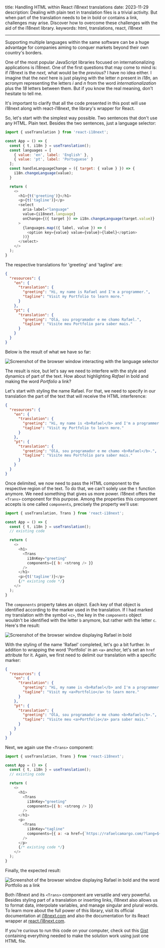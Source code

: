 title: Handling HTML within React i18next translations
date: 2023-11-29
description: Dealing with plain text in translation files is a trivial activity. But when part of the translation needs to be in bold or contains a link, challenges may arise. Discover how to overcome these challenges with the aid of the i18next library.
keywords: html, translations, react, i18next

---

Supporting multiple languages within the same software can be a huge advantage for companies aiming to conquer markets beyond their own country's borders.

One of the most popular JavaScript libraries focused on internationalizing applications is i18next. One of the first questions that may come to mind is: if i18next is the *next,* what would be the *previous*? I have no idea either. I imagine that the *next* here is just playing with the letter *n* present in *i18n,* an acronym representing the letters *i* and *n* from the word *internationalization* plus the *18* letters between them. But if you know the real meaning, don't hesitate to tell me.

It's important to clarify that all the code presented in this post will use i18next along with react-i18next, the library's wrapper for React.

So, let's start with the simplest way possible. Two sentences that don't use any HTML. Plain text. Besides the two sentences, just a language selector:

```javascript
import { useTranslation } from 'react-i18next';

const App = () => {
  const { t, i18n } = useTranslation();
  const languages = [
    { value: 'en', label: 'English' },
    { value: 'pt', label: 'Portuguese' }
  ];
  const handleLanguageChange = ({ target: { value } }) => {
    i18n.changeLanguage(value);
  }

  return (
    <>
      <h1>{t('greeting')}</h1>
      <p>{t('tagline')}</p>
      <select
        aria-label="language"
        value={i18next.language}
        onChange={({ target }) => i18n.changeLanguage(target.value)}
      >
        {languages.map(({ label, value }) => (
          <option key={value} value={value}>{label}</option>
        ))}
      </select>
    </>
  );
}
```

The respective translations for 'greeting' and 'tagline' are:

```json
{
  "resources": {
    "en": {
      "translation": {
        "greeting": "Hi, my name is Rafael and I'm a programmer.",
        "tagline": "Visit my Portfolio to learn more."
      }
    },
    "pt": {
      "translation": {
        "greeting": "Olá, sou programador e me chamo Rafael.",
        "tagline": "Visite meu Portfolio para saber mais."
      }
    }
  }
}
```

Below is the result of what we have so far:

![Screenshot of the browser window interacting with the language selector](../../images/plain-translation.gif)

The result is nice, but let's say we need to interfere with the style and dynamics of part of the text. How about highlighting *Rafael* in bold and making the word *Portfolio* a link?

Let's start with styling the name Rafael. For that, we need to specify in our translation the part of the text that will receive the HTML interference:

```json
{
  "resources": {
    "en": {
      "translation": {
        "greeting": "Hi, my name is <b>Rafael</b> and I'm a programmer.",
        "tagline": "Visit my Portfolio to learn more."
      }
    },
    "pt": {
      "translation": {
        "greeting": "Olá, sou programador e me chamo <b>Rafael</b>.",
        "tagline": "Visite meu Portfolio para saber mais."
      }
    }
  }
}
```

Once delimited, we now need to pass the HTML component to the respective region of the text. To do that, we can't solely use the `t` function anymore. We need something that gives us more power. i18next offers the `<Trans>` component for this purpose. Among the properties this component accepts is one called `components`, precisely the property we'll use:

```javascript
import { useTranslation, Trans } from 'react-i18next';

const App = () => {
  const { t, i18n } = useTranslation();
  // existing code

  return (
    <>
      <h1>
        <Trans
          i18nKey="greeting"
          components={{ b: <strong /> }}
        />
      </h1>
      <p>{t('tagline')}</p>
      {/* existing code */}
    </>
  );
}
```

The `components` property takes an object. Each key of that object is identified according to the marker used in the translation. If I had marked my translation with the symbol `<c>`, the key in the `components` object wouldn't be identified with the letter `b` anymore, but rather with the letter `c`. Here's the result:

![Screenshot of the browser window displaying Rafael in bold](../../images/bold-translation.gif)

With the styling of the name 'Rafael' completed, let's go a bit further. In addition to wrapping the word 'Portfolio' in an `<a>` anchor, let's set an `href` attribute for it. Again, we first need to delimit our translation with a specific marker:

```json
{
  "resources": {
    "en": {
      "translation": {
        "greeting": "Hi, my name is <b>Rafael</b> and I'm a programmer.",
        "tagline": "Visit my <a>Portfolio</a> to learn more."
      }
    },
    "pt": {
      "translation": {
        "greeting": "Olá, sou programador e me chamo <b>Rafael</b>.",
        "tagline": "Visite meu <a>Portfolio</a> para saber mais."
      }
    }
  }
}
```

Next, we again use the `<Trans>` component:

```javascript
import { useTranslation, Trans } from 'react-i18next';

const App = () => {
  const { t, i18n } = useTranslation();
  // existing code

  return (
    <>
      <h1>
        <Trans
          i18nKey="greeting"
          components={{ b: <strong /> }}
        />
      </h1>
      <p>
        <Trans
          i18nKey="tagline"
          components={{ a: <a href={`https://rafaelcamargo.com/?lang=${i18next.language}`} /> }}
        />
      </p>
      {/* existing code */}
    </>
  );
}
```

Finally, the expected result:

![Screenshot of the browser window displaying Rafael in bold and the word Portfolio as a link](../../images/html-in-translation.gif)

Both i18next and its `<Trans>` component are versatile and very powerful. Besides styling part of a translation or inserting links, i18next also allows us to format data, interpolate variables, and manage singular and plural words. To learn more about the full power of this library, visit its official documentation at [i18next.com](https://www.i18next.com/) and also the documentation for its React wrapper at [react.i18next.com](https://react.i18next.com/).

If you're curious to run this code on your computer, check out this [Gist](https://gist.github.com/rafaelcamargo/2b35ab21f8e5829247d25e94e3faa308) containing everything needed to make the solution work using just one HTML file.

